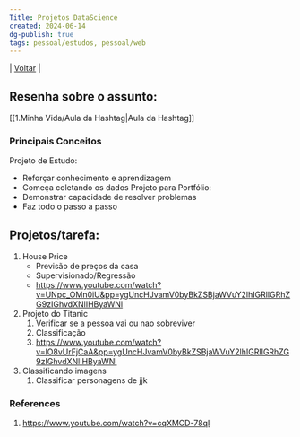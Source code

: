 ```yaml
---
Title: Projetos DataScience
created: 2024-06-14
dg-publish: true
tags: pessoal/estudos, pessoal/web
---
```

| [Voltar](index) |
## Resenha sobre o assunto:
 [[1.Minha Vida/Aula da Hashtag\|Aula da Hashtag]]
### Principais Conceitos
Projeto de Estudo:
- Reforçar conhecimento e aprendizagem
- Começa coletando os dados
Projeto para Portfólio:
- Demonstrar capacidade de resolver problemas
- Faz todo o passo a passo
## Projetos/tarefa:
1. House Price
	- Previsão de preços da casa
	- Supervisionado/Regressão
	- https://www.youtube.com/watch?v=UNpc_OMn0iU&pp=ygUncHJvamV0byBkZSBjaWVuY2lhIGRlIGRhZG9zIGhvdXNlIHByaWNl
2.  Projeto do Titanic
	1. Verificar se a pessoa vai ou nao sobreviver
	2. Classificação
	3. https://www.youtube.com/watch?v=lO8vUrFjCaA&pp=ygUncHJvamV0byBkZSBjaWVuY2lhIGRlIGRhZG9zIGhvdXNlIHByaWNl
3. Classificando imagens 
	1. Classificar personagens de jjk
### References
1.  https://www.youtube.com/watch?v=cqXMCD-78qI
  